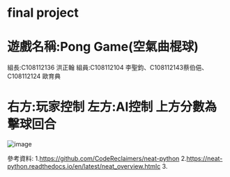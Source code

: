 # final project 
# 遊戲名稱:Pong Game(空氣曲棍球)

 組長:C108112136 洪正翰
 組員:C108112104 李聖鈞、C108112143蔡伯俋、C108112124 歐育典
 
# 右方:玩家控制 左方:AI控制 上方分數為擊球回合
![image](https://user-images.githubusercontent.com/114141277/211718120-a17dec83-b11b-4803-8c49-5c762da6a8e5.png)

參考資料:
1.https://github.com/CodeReclaimers/neat-python
2.https://neat-python.readthedocs.io/en/latest/neat_overview.htmlc
3.
